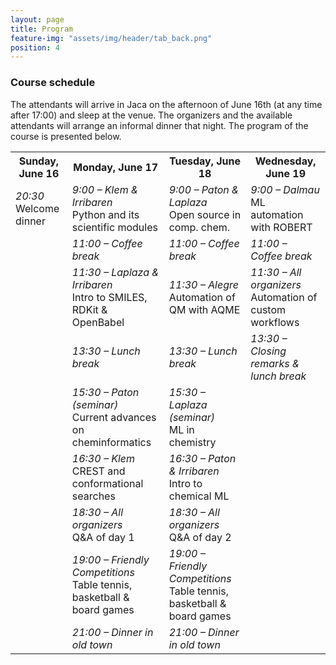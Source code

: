 ```yaml
---
layout: page
title: Program
feature-img: "assets/img/header/tab_back.png"
position: 4
---
```


### Course schedule

The attendants will arrive in Jaca on the afternoon of June 16th (at any time after 17:00) and sleep at the venue. The organizers and the available attendants will arrange an informal dinner that night. The program of the course is presented below.

<html>
<head>
<style>
#customers {
  border-collapse: collapse;
  width: 100%;
}

#customers td, #customers th {
  border: 1px solid #ddd;
  line-height: 1.5;
}

#customers th {
  text-align: left;
  background-color: #f2f2f2;
}
</style>
</head>
<body>

<table id="customers">
  <tr>
    <th>Sunday, June 16</th>
    <th>Monday, June 17</th>
    <th>Tuesday, June 18</th>
    <th>Wednesday, June 19</th>
  </tr>
  <tr>
    <td><i>20:30</i><br>Welcome dinner</td>
    <td><i>9:00 – Klem & Irribaren</i><br>Python and its scientific modules</td>
    <td><i>9:00 – Paton & Laplaza</i><br>Open source in comp. chem.</td>
    <td><i>9:00 – Dalmau</i><br>ML automation with ROBERT</td>
  </tr>
  <tr>
    <td></td>
    <td><i>11:00 – Coffee break</i></td>
    <td><i>11:00 – Coffee break</i></td>
    <td><i>11:00 – Coffee break</i></td>
  </tr>
  <tr>
    <td></td>
    <td><i>11:30 – Laplaza & Irribaren</i><br>Intro to SMILES, RDKit & OpenBabel</td>
    <td><i>11:30 – Alegre</i><br>Automation of QM with AQME</td>
    <td><i>11:30 – All organizers</i><br>Automation of custom workflows</td>
  </tr>
  <tr>
    <td></td>
    <td><i>13:30 – Lunch break</i></td>
    <td><i>13:30 – Lunch break</i></td>
    <td><i>13:30 – Closing remarks & lunch break</i></td>
  </tr>
  <tr>
    <td></td>
    <td><i>15:30 – Paton (seminar)</i><br>Current advances on cheminformatics</td>
    <td><i>15:30 – Laplaza (seminar)</i><br>ML in chemistry</td>
  </tr>
  <tr>
    <td></td>
    <td><i>16:30 – Klem</i><br>CREST and conformational searches</td>
    <td><i>16:30 – Paton & Irribaren</i><br>Intro to chemical ML</td>
  </tr>
  <tr>
    <td></td>
    <td><i>18:30 – All organizers</i><br>Q&A of day 1</td>
    <td><i>18:30 – All organizers</i><br>Q&A of day 2</td>
  </tr>
  <tr>
    <td></td>
    <td><i>19:00 – Friendly Competitions</i><br>Table tennis, basketball & board games</td>
    <td><i>19:00 – Friendly Competitions</i><br>Table tennis, basketball & board games</td>
  </tr>
  <tr>
    <td></td>
    <td><i>21:00 – Dinner in old town</i></td>
    <td><i>21:00 – Dinner in old town</i></td>
  </tr>
</table>

</body>
</html>

<br>
 

